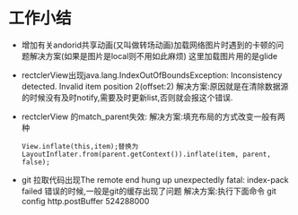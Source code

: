 # 工作小结

* 增加有关andorid共享动画(又叫做转场动画)加载网络图片时遇到的卡顿的问题解决方案(如果是图片是local则不用如此麻烦)
这里加载图片用的是glide

* rectclerView出现java.lang.IndexOutOfBoundsException: Inconsistency detected. Invalid item position 2(offset:2)
    解决方案:原因就是在清除数据源的时候没有及时notify,需要及时更新list,否则就会报这个错误.
    
* rectclerView 的match_parent失效:
  解决方案:填充布局的方式改变一般有两种
  ```
  View.inflate(this,item);替换为LayoutInflater.from(parent.getContext()).inflate(item, parent, false);
  ```
* git 拉取代码出现The remote end hung up unexpectedly fatal: index-pack failed 错误的时候,一般是git的缓存出现了问题
解决方案:执行下面命令 git config http.postBuffer 524288000






